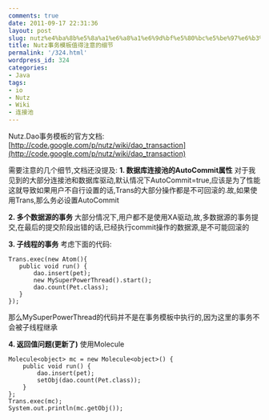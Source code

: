 ```yaml
---
comments: true
date: 2011-09-17 22:31:36
layout: post
slug: nutz%e4%ba%8b%e5%8a%a1%e6%a8%a1%e6%9d%bf%e5%80%bc%e5%be%97%e6%b3%a8%e6%84%8f%e7%9a%84%e7%bb%86%e8%8a%82
title: Nutz事务模板值得注意的细节
permalink: '/324.html'
wordpress_id: 324
categories:
- Java
tags:
- io
- Nutz
- Wiki
- 连接池
---
```


Nutz.Dao事务模板的官方文档: [http://code.google.com/p/nutz/wiki/dao_transaction](http://code.google.com/p/nutz/wiki/dao_transaction)

需要注意的几个细节,文档还没提及:
**1. 数据库连接池的AutoCommit属性**
对于我见到的大部分连接池和数据库驱动,默认情况下AutoCommit=true,应该是为了性能
这就导致如果用户不自行设置的话,Trans的大部分操作都是不可回滚的.故,如果使用Trans,那么务必设置AutoCommit

**2. 多个数据源的事务**
大部分情况下,用户都不是使用XA驱动,故,多数据源的事务提交,在最后的提交阶段出错的话,已经执行commit操作的数据源,是不可能回滚的

**3. 子线程的事务**
考虑下面的代码:

    Trans.exec(new Atom(){
       public void run() {
           dao.insert(pet);
           new MySuperPowerThread().start();
           dao.count(Pet.class);
       }
    });
    
那么MySuperPowerThread的代码并不是在事务模板中执行的,因为这里的事务不会被子线程继承

**4. 返回值问题(更新了)**
使用Molecule

    Molecule<object> mc = new Molecule<object>() {
        public void run() {
            dao.insert(pet);
            setObj(dao.count(Pet.class));
        }
    };
    Trans.exec(mc);
    System.out.println(mc.getObj());
    
